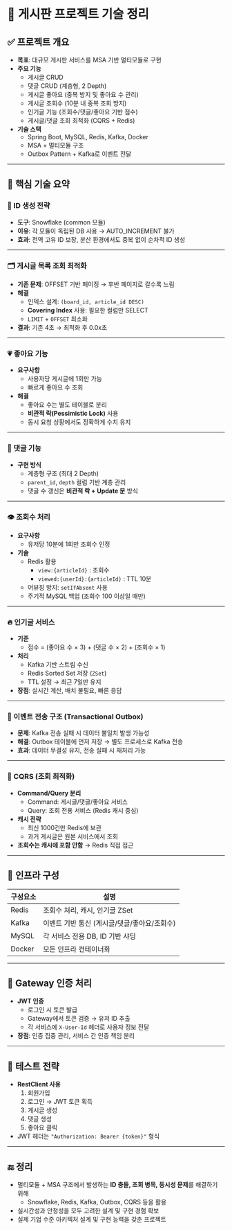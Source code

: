 # 📌 게시판 프로젝트 기술 정리

## ✅ 프로젝트 개요

- **목표**: 대규모 게시판 서비스를 MSA 기반 멀티모듈로 구현
- **주요 기능**
  - 게시글 CRUD
  - 댓글 CRUD (계층형, 2 Depth)
  - 게시글 좋아요 (중복 방지 및 좋아요 수 관리)
  - 게시글 조회수 (10분 내 중복 조회 방지)
  - 인기글 기능 (조회수/댓글/좋아요 기반 점수)
  - 게시글/댓글 조회 최적화 (CQRS + Redis)
- **기술 스택**
  - Spring Boot, MySQL, Redis, Kafka, Docker
  - MSA + 멀티모듈 구조
  - Outbox Pattern + Kafka로 이벤트 전달

---

## 🧠 핵심 기술 요약

### 🧾 ID 생성 전략
- **도구**: Snowflake (common 모듈)
- **이유**: 각 모듈이 독립된 DB 사용 → AUTO_INCREMENT 불가
- **효과**: 전역 고유 ID 보장, 분산 환경에서도 중복 없이 순차적 ID 생성

---

### 🗂 게시글 목록 조회 최적화
- **기존 문제**: OFFSET 기반 페이징 → 후반 페이지로 갈수록 느림
- **해결**
  - 인덱스 설계: `(board_id, article_id DESC)`
  - **Covering Index** 사용: 필요한 컬럼만 SELECT
  - `LIMIT` + `OFFSET` 최소화
- **결과**: 기존 4초 → 최적화 후 0.0x초

---

### 💗 좋아요 기능
- **요구사항**
  - 사용자당 게시글에 1회만 가능
  - 빠르게 좋아요 수 조회
- **해결**
  - 좋아요 수는 별도 테이블로 분리
  - **비관적 락(Pessimistic Lock)** 사용
  - 동시 요청 상황에서도 정확하게 수치 유지

---

### 💬 댓글 기능
- **구현 방식**
  - 계층형 구조 (최대 2 Depth)
  - `parent_id`, `depth` 컬럼 기반 계층 관리
  - 댓글 수 갱신은 **비관적 락 + Update 문** 방식

---

### 👁 조회수 처리
- **요구사항**
  - 유저당 10분에 1회만 조회수 인정
- **기술**
  - Redis 활용
    - `view:{articleId}` : 조회수
    - `viewed:{userId}:{articleId}` : TTL 10분
  - 어뷰징 방지: `setIfAbsent` 사용
  - 주기적 MySQL 백업 (조회수 100 이상일 때만)

---

### 🔥 인기글 서비스
- **기준**
  - 점수 = (좋아요 수 × 3) + (댓글 수 × 2) + (조회수 × 1)
- **처리**
  - Kafka 기반 스트림 수신
  - Redis Sorted Set 저장 (`ZSet`)
  - TTL 설정 → 최근 7일만 유지
- **장점**: 실시간 계산, 배치 불필요, 빠른 응답

---

### 🧃 이벤트 전송 구조 (Transactional Outbox)
- **문제**: Kafka 전송 실패 시 데이터 불일치 발생 가능성
- **해결**: Outbox 테이블에 먼저 저장 → 별도 프로세스로 Kafka 전송
- **효과**: 데이터 무결성 유지, 전송 실패 시 재처리 가능

---

### 🧠 CQRS (조회 최적화)
- **Command/Query 분리**
  - Command: 게시글/댓글/좋아요 서비스
  - Query: 조회 전용 서비스 (Redis 캐시 중심)
- **캐시 전략**
  - 최신 1000건만 Redis에 보관
  - 과거 게시글은 원본 서비스에서 조회
- **조회수는 캐시에 포함 안함** → Redis 직접 접근

---

## 🧰 인프라 구성

| 구성요소 | 설명 |
|----------|------|
| Redis    | 조회수 처리, 캐시, 인기글 ZSet |
| Kafka    | 이벤트 기반 통신 (게시글/댓글/좋아요/조회수) |
| MySQL    | 각 서비스 전용 DB, ID 기반 샤딩 |
| Docker   | 모든 인프라 컨테이너화 |

---

## 🔐 Gateway 인증 처리

- **JWT 인증**
  - 로그인 시 토큰 발급
  - Gateway에서 토큰 검증 → 유저 ID 추출
  - 각 서비스에 `X-User-Id` 헤더로 사용자 정보 전달
- **장점**: 인증 집중 관리, 서비스 간 인증 책임 분리

---

## 🧪 테스트 전략

- **RestClient 사용**
  1. 회원가입
  2. 로그인 → JWT 토큰 획득
  3. 게시글 생성
  4. 댓글 생성
  5. 좋아요 클릭
- JWT 헤더는 `"Authorization: Bearer {token}"` 형식

---

## 🔚 정리

- 멀티모듈 + MSA 구조에서 발생하는 **ID 충돌, 조회 병목, 동시성 문제**를 해결하기 위해
  - Snowflake, Redis, Kafka, Outbox, CQRS 등을 활용
- 실시간성과 안정성을 모두 고려한 설계 및 구현 경험 확보
- 실제 기업 수준 아키텍처 설계 및 구현 능력을 갖춘 프로젝트
